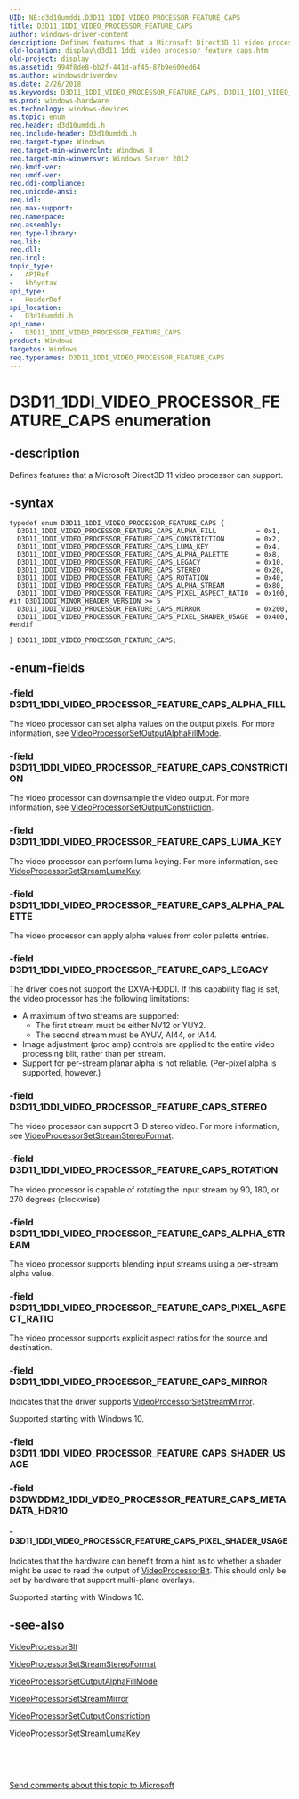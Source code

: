 ```yaml
---
UID: NE:d3d10umddi.D3D11_1DDI_VIDEO_PROCESSOR_FEATURE_CAPS
title: D3D11_1DDI_VIDEO_PROCESSOR_FEATURE_CAPS
author: windows-driver-content
description: Defines features that a Microsoft Direct3D 11 video processor can support.
old-location: display\d3d11_1ddi_video_processor_feature_caps.htm
old-project: display
ms.assetid: 994f8de8-bb2f-441d-af45-87b9e600ed64
ms.author: windowsdriverdev
ms.date: 2/26/2018
ms.keywords: D3D11_1DDI_VIDEO_PROCESSOR_FEATURE_CAPS, D3D11_1DDI_VIDEO_PROCESSOR_FEATURE_CAPS enumeration [Display Devices], D3D11_1DDI_VIDEO_PROCESSOR_FEATURE_CAPS_ALPHA_FILL, D3D11_1DDI_VIDEO_PROCESSOR_FEATURE_CAPS_ALPHA_PALETTE, D3D11_1DDI_VIDEO_PROCESSOR_FEATURE_CAPS_ALPHA_STREAM, D3D11_1DDI_VIDEO_PROCESSOR_FEATURE_CAPS_CONSTRICTION, D3D11_1DDI_VIDEO_PROCESSOR_FEATURE_CAPS_LEGACY, D3D11_1DDI_VIDEO_PROCESSOR_FEATURE_CAPS_LUMA_KEY, D3D11_1DDI_VIDEO_PROCESSOR_FEATURE_CAPS_MIRROR, D3D11_1DDI_VIDEO_PROCESSOR_FEATURE_CAPS_PIXEL_ASPECT_RATIO, D3D11_1DDI_VIDEO_PROCESSOR_FEATURE_CAPS_PIXEL_SHADER_USAGE, D3D11_1DDI_VIDEO_PROCESSOR_FEATURE_CAPS_ROTATION, D3D11_1DDI_VIDEO_PROCESSOR_FEATURE_CAPS_STEREO, d3d10umddi/, d3d10umddi/D3D11_1DDI_VIDEO_PROCESSOR_FEATURE_CAPS, d3d10umddi/D3D11_1DDI_VIDEO_PROCESSOR_FEATURE_CAPS_ALPHA_FILL, d3d10umddi/D3D11_1DDI_VIDEO_PROCESSOR_FEATURE_CAPS_ALPHA_PALETTE, d3d10umddi/D3D11_1DDI_VIDEO_PROCESSOR_FEATURE_CAPS_ALPHA_STREAM, d3d10umddi/D3D11_1DDI_VIDEO_PROCESSOR_FEATURE_CAPS_CONSTRICTION, d3d10umddi/D3D11_1DDI_VIDEO_PROCESSOR_FEATURE_CAPS_LEGACY, d3d10umddi/D3D11_1DDI_VIDEO_PROCESSOR_FEATURE_CAPS_LUMA_KEY, d3d10umddi/D3D11_1DDI_VIDEO_PROCESSOR_FEATURE_CAPS_MIRROR, d3d10umddi/D3D11_1DDI_VIDEO_PROCESSOR_FEATURE_CAPS_PIXEL_ASPECT_RATIO, d3d10umddi/D3D11_1DDI_VIDEO_PROCESSOR_FEATURE_CAPS_PIXEL_SHADER_USAGE, d3d10umddi/D3D11_1DDI_VIDEO_PROCESSOR_FEATURE_CAPS_ROTATION, d3d10umddi/D3D11_1DDI_VIDEO_PROCESSOR_FEATURE_CAPS_STEREO, display.d3d11_1ddi_video_processor_feature_caps
ms.prod: windows-hardware
ms.technology: windows-devices
ms.topic: enum
req.header: d3d10umddi.h
req.include-header: D3d10umddi.h
req.target-type: Windows
req.target-min-winverclnt: Windows 8
req.target-min-winversvr: Windows Server 2012
req.kmdf-ver: 
req.umdf-ver: 
req.ddi-compliance: 
req.unicode-ansi: 
req.idl: 
req.max-support: 
req.namespace: 
req.assembly: 
req.type-library: 
req.lib: 
req.dll: 
req.irql: 
topic_type:
-	APIRef
-	kbSyntax
api_type:
-	HeaderDef
api_location:
-	D3d10umddi.h
api_name:
-	D3D11_1DDI_VIDEO_PROCESSOR_FEATURE_CAPS
product: Windows
targetos: Windows
req.typenames: D3D11_1DDI_VIDEO_PROCESSOR_FEATURE_CAPS
---
```


# D3D11_1DDI_VIDEO_PROCESSOR_FEATURE_CAPS enumeration


## -description


Defines features that a Microsoft Direct3D 11 video processor can support.


## -syntax


````
typedef enum D3D11_1DDI_VIDEO_PROCESSOR_FEATURE_CAPS { 
  D3D11_1DDI_VIDEO_PROCESSOR_FEATURE_CAPS_ALPHA_FILL          = 0x1,
  D3D11_1DDI_VIDEO_PROCESSOR_FEATURE_CAPS_CONSTRICTION        = 0x2,
  D3D11_1DDI_VIDEO_PROCESSOR_FEATURE_CAPS_LUMA_KEY            = 0x4,
  D3D11_1DDI_VIDEO_PROCESSOR_FEATURE_CAPS_ALPHA_PALETTE       = 0x8,
  D3D11_1DDI_VIDEO_PROCESSOR_FEATURE_CAPS_LEGACY              = 0x10,
  D3D11_1DDI_VIDEO_PROCESSOR_FEATURE_CAPS_STEREO              = 0x20,
  D3D11_1DDI_VIDEO_PROCESSOR_FEATURE_CAPS_ROTATION            = 0x40,
  D3D11_1DDI_VIDEO_PROCESSOR_FEATURE_CAPS_ALPHA_STREAM        = 0x80,
  D3D11_1DDI_VIDEO_PROCESSOR_FEATURE_CAPS_PIXEL_ASPECT_RATIO  = 0x100,
#if D3D11DDI_MINOR_HEADER_VERSION >= 5
  D3D11_1DDI_VIDEO_PROCESSOR_FEATURE_CAPS_MIRROR              = 0x200,
  D3D11_1DDI_VIDEO_PROCESSOR_FEATURE_CAPS_PIXEL_SHADER_USAGE  = 0x400,
#endif 
  
} D3D11_1DDI_VIDEO_PROCESSOR_FEATURE_CAPS;
````


## -enum-fields




### -field D3D11_1DDI_VIDEO_PROCESSOR_FEATURE_CAPS_ALPHA_FILL

The video processor can set alpha values on the output pixels. For more information, see <a href="..\d3d10umddi\nc-d3d10umddi-pfnd3d11_1ddi_videoprocessorsetoutputalphafillmode.md">VideoProcessorSetOutputAlphaFillMode</a>.


### -field D3D11_1DDI_VIDEO_PROCESSOR_FEATURE_CAPS_CONSTRICTION

The video processor can downsample the video output. For more information, see <a href="..\d3d10umddi\nc-d3d10umddi-pfnd3d11_1ddi_videoprocessorsetoutputconstriction.md">VideoProcessorSetOutputConstriction</a>.


### -field D3D11_1DDI_VIDEO_PROCESSOR_FEATURE_CAPS_LUMA_KEY

The video processor can perform luma keying. For more information, see <a href="..\d3d10umddi\nc-d3d10umddi-pfnd3d11_1ddi_videoprocessorsetstreamlumakey.md">VideoProcessorSetStreamLumaKey</a>.


### -field D3D11_1DDI_VIDEO_PROCESSOR_FEATURE_CAPS_ALPHA_PALETTE

The video processor can apply alpha values from color palette entries.


### -field D3D11_1DDI_VIDEO_PROCESSOR_FEATURE_CAPS_LEGACY

The driver does not support the DXVA-HDDDI. If this capability flag is set, the video processor has the following limitations:

<ul>
<li>A maximum of two streams are supported:<ul>
<li>The first stream must be either NV12 or YUY2.</li>
<li>The second stream must be AYUV, AI44, or IA44.</li>
</ul>
</li>
<li>Image adjustment (proc amp) controls are applied to the entire video processing blit, rather than per stream.</li>
<li>Support for per-stream planar alpha is not reliable. (Per-pixel alpha is supported, however.)</li>
</ul>

### -field D3D11_1DDI_VIDEO_PROCESSOR_FEATURE_CAPS_STEREO

The video processor can support 3-D stereo video. For more information, see <a href="..\d3d10umddi\nc-d3d10umddi-pfnd3d11_1ddi_videoprocessorsetstreamstereoformat.md">VideoProcessorSetStreamStereoFormat</a>.


### -field D3D11_1DDI_VIDEO_PROCESSOR_FEATURE_CAPS_ROTATION

The video processor is capable of rotating the input stream by 90, 180, or 270 degrees (clockwise).


### -field D3D11_1DDI_VIDEO_PROCESSOR_FEATURE_CAPS_ALPHA_STREAM

The video processor supports blending input streams using a per-stream alpha value.


### -field D3D11_1DDI_VIDEO_PROCESSOR_FEATURE_CAPS_PIXEL_ASPECT_RATIO

The video processor supports explicit aspect ratios for the source and destination.


### -field D3D11_1DDI_VIDEO_PROCESSOR_FEATURE_CAPS_MIRROR

Indicates that the driver supports <a href="..\d3d10umddi\nc-d3d10umddi-pfnd3dwddm2_0ddi_videoprocessorsetstreammirror.md">VideoProcessorSetStreamMirror</a>.

Supported starting with Windows 10.


### -field D3D11_1DDI_VIDEO_PROCESSOR_FEATURE_CAPS_SHADER_USAGE


### -field D3DWDDM2_1DDI_VIDEO_PROCESSOR_FEATURE_CAPS_METADATA_HDR10






#### - D3D11_1DDI_VIDEO_PROCESSOR_FEATURE_CAPS_PIXEL_SHADER_USAGE

Indicates that the hardware can benefit from a hint as to whether a shader might be used to read the output of  <a href="..\d3d10umddi\nc-d3d10umddi-pfnd3d11_1ddi_videoprocessorblt.md">VideoProcessorBlt</a>.  This should only be set by hardware that support multi-plane overlays.

Supported starting with Windows 10.


## -see-also

<a href="..\d3d10umddi\nc-d3d10umddi-pfnd3d11_1ddi_videoprocessorblt.md">VideoProcessorBlt</a>



<a href="..\d3d10umddi\nc-d3d10umddi-pfnd3d11_1ddi_videoprocessorsetstreamstereoformat.md">VideoProcessorSetStreamStereoFormat</a>



<a href="..\d3d10umddi\nc-d3d10umddi-pfnd3d11_1ddi_videoprocessorsetoutputalphafillmode.md">VideoProcessorSetOutputAlphaFillMode</a>



<a href="..\d3d10umddi\nc-d3d10umddi-pfnd3dwddm2_0ddi_videoprocessorsetstreammirror.md">VideoProcessorSetStreamMirror</a>



<a href="..\d3d10umddi\nc-d3d10umddi-pfnd3d11_1ddi_videoprocessorsetoutputconstriction.md">VideoProcessorSetOutputConstriction</a>



<a href="..\d3d10umddi\nc-d3d10umddi-pfnd3d11_1ddi_videoprocessorsetstreamlumakey.md">VideoProcessorSetStreamLumaKey</a>



 

 

<a href="mailto:wsddocfb@microsoft.com?subject=Documentation%20feedback [display\display]:%20D3D11_1DDI_VIDEO_PROCESSOR_FEATURE_CAPS enumeration%20 RELEASE:%20(2/26/2018)&amp;body=%0A%0APRIVACY STATEMENT%0A%0AWe use your feedback to improve the documentation. We don't use your email address for any other purpose, and we'll remove your email address from our system after the issue that you're reporting is fixed. While we're working to fix this issue, we might send you an email message to ask for more info. Later, we might also send you an email message to let you know that we've addressed your feedback.%0A%0AFor more info about Microsoft's privacy policy, see http://privacy.microsoft.com/en-us/default.aspx." title="Send comments about this topic to Microsoft">Send comments about this topic to Microsoft</a>

